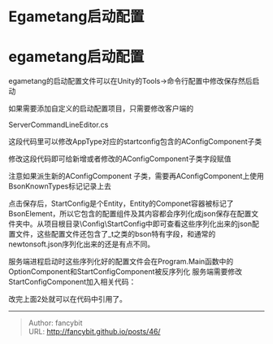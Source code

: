 # Egametang启动配置

<div class="header"><h1 class="single-title animate__animated animate__pulse animate__faster">egametang启动配置</h1></div>

<div class="content" id="content"><!-- raw HTML omitted --><p>egametang的启动配置文件可以在Unity的Tools-&gt;命令行配置中修改保存然后启动</p><p>如果需要添加自定义的启动配置项目，只需要修改客户端的</p><!-- raw HTML omitted --><p>ServerCommandLineEditor.cs</p><!-- raw HTML omitted --><!-- raw HTML omitted --><p>这段代码里可以修改AppType对应的startconfig包含的AConfigComponent子类</p><p></p><!-- raw HTML omitted --><!-- raw HTML omitted --><p>修改这段代码即可给新增或者修改的AConfigComponent子类字段赋值</p><p></p><p><!-- raw HTML omitted -->注意如果派生新的AConfigComponent 子类，需要再AConfigComponent上使用BsonKnownTypes标记记录上去<!-- raw HTML omitted --></p><!-- raw HTML omitted --><!-- raw HTML omitted --><p></p><p></p><p></p><p></p><p>点击保存后，StartConfig是个Entity，Entity的Componet容器被标记了BsonElement，所以它包含的配置组件及其内容都会序列化成json保存在配置文件夹中。从项目根目录\Config\StartConfig中即可查看这些序列化出来的json配置文件，这些配置文件还包含了_t之类的bson特有字段，和通常的newtonsoft.json序列化出来的还是有点不同。</p><p>服务端进程启动时这些序列化好的配置文件会在Program.Main函数中的OptionComponent和StartConfigComponent被反序列化 服务端需要修改StartConfigComponent加入相关代码：</p><!-- raw HTML omitted --><!-- raw HTML omitted --><p></p><p>改完上面2处就可以在代码中引用了。</p><!-- raw HTML omitted --></div>



---

> Author: fancybit  
> URL: http://fancybit.github.io/posts/46/  

